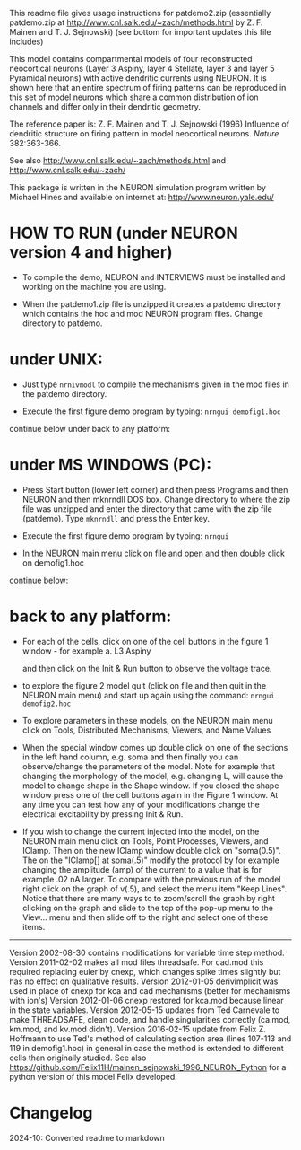 This readme file gives usage instructions for patdemo2.zip
(essentially patdemo.zip at http://www.cnl.salk.edu/~zach/methods.html
by Z. F. Mainen and T. J. Sejnowski) (see bottom for important updates
this file includes)

This model contains compartmental models of four reconstructed
neocortical neurons (Layer 3 Aspiny, layer 4 Stellate, layer 3 and
layer 5 Pyramidal neurons) with active dendritic currents using
NEURON. It is shown here that an entire spectrum of firing patterns
can be reproduced in this set of model neurons which share a common
distribution of ion channels and differ only in their dendritic
geometry.

The reference paper is:
Z. F. Mainen and T. J. Sejnowski (1996) Influence of dendritic
structure on firing pattern in model neocortical neurons.
*Nature* 382:363-366.

See also http://www.cnl.salk.edu/~zach/methods.html and
http://www.cnl.salk.edu/~zach/

This package is written in the NEURON simulation program written by
Michael Hines and available on internet at:
http://www.neuron.yale.edu/



HOW TO RUN (under NEURON version 4 and higher)
=========================================

- To compile the demo, NEURON and INTERVIEWS must be installed and
working on the machine you are using.

- When the patdemo1.zip file is unzipped it creates a patdemo directory
which contains the hoc and mod NEURON program files.  Change directory
to patdemo.

under UNIX:
===========

- Just type ```nrnivmodl``` to compile the mechanisms given in the mod files
in the patdemo directory.

- Execute the first figure demo program by typing: ``` nrngui demofig1.hoc ```

continue below under back to any platform:

under MS WINDOWS (PC):
======================

- Press Start button (lower left corner) and then press Programs and
then NEURON and then mknrndll DOS box.  Change directory to where the
zip file was unzipped and enter the directory that came with the zip
file (patdemo). Type ```mknrndll``` and press the Enter key.

- Execute the first figure demo program by typing: ``` nrngui ```

- In the NEURON main menu click on file and open and then double click
on demofig1.hoc

continue below:

back to any platform:
=====================

- For each of the cells, click on one of the cell buttons in the
figure 1 window - for example a. L3 Aspiny

  and then click on the Init & Run button to observe the voltage trace.

- to explore the figure 2 model quit (click on file and then quit in the
NEURON main menu) and start up again using the command:
``` nrngui demofig2.hoc ```
- To explore parameters in these models, on the NEURON main menu click
on Tools, Distributed Mechanisms, Viewers, and Name Values

- When the special window comes up double click on one of the sections
in the left hand column, e.g. soma and then finally you can
observe/change the parameters of the model.  Note for example that
changing the morphology of the model, e.g. changing L, will cause the
model to change shape in the Shape window.  If you closed the shape
window press one of the cell buttons again in the Figure 1 window.  At
any time you can test how any of your modifications change the
electrical excitability by pressing Init & Run.

- If you wish to change the current injected into the model, on the
NEURON main menu click on Tools, Point Processes, Viewers, and IClamp.
Then on the new IClamp window double click on "soma(0.5)".  The on the
"IClamp[] at soma(.5)" modify the protocol by for example changing the
amplitude (amp) of the current to a value that is for example .02 nA
larger.  To compare with the previous run of the model right click on
the graph of v(.5), and select the menu item "Keep Lines".  Notice
that there are many ways to to zoom/scroll the graph by right clicking
on the graph and slide to the top of the pop-up menu to the
View... menu and then slide off to the right and select one of these
items.

---
Version 2002-08-30 contains modifications for variable time step method.
Version 2011-02-02 makes all mod files threadsafe.  For cad.mod this 
required replacing euler by cnexp, which changes spike times slightly
but has no effect on qualitative results.
Version 2012-01-05 derivimplicit was used in place of cnexp for kca and
cad mechanisms (better for mechanisms with ion's)
Version 2012-01-06 cnexp restored for kca.mod because linear in the
state variables.
Version 2012-05-15 updates from Ted Carnevale to make THREADSAFE,
clean code, and handle singularities correctly (ca.mod, km.mod, and
kv.mod didn't).
Version 2016-02-15 update from Felix Z. Hoffmann to use Ted's method
of calculating section area (lines 107-113 and 119 in demofig1.hoc) in
general in case the method is extended to different cells than
originally studied. See also
https://github.com/Felix11H/mainen_sejnowski_1996_NEURON_Python for a
python version of this model Felix developed.


Changelog
=========
2024-10: Converted readme to markdown

